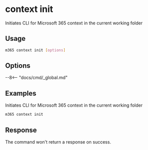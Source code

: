 # context init

Initiates CLI for Microsoft 365 context in the current working folder

## Usage

```sh
m365 context init [options]
```

## Options

--8<-- "docs/cmd/_global.md"

## Examples

Initiates CLI for Microsoft 365 context in the current working folder

```sh
m365 context init
```

## Response

The command won't return a response on success.
